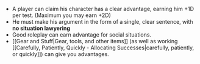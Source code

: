 - A player can claim his character has a clear advantage, earning him +1D per test. (Maximum you may earn +2D)
- He must make his argument in the form of a single, clear sentence, with **no situation lawyering**
- Good roleplay can earn advantage for social situations.
- [[Gear and Stuff|Gear, tools, and other items]] (as well as working [[Carefully, Patiently, Quickly - Allocating Successes|carefully, patiently, or quickly]]) can give you advantages.